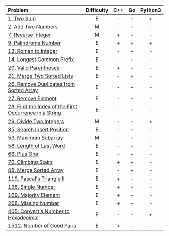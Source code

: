 |Problem|Difficulty|C++|Go|Python3|
|:-|:-:|:-:|:-:|:-:|
|[1. Two Sum](https://github.com/VitJRBOG/leetcode_exercises/tree/master/easy/e1)|E|-|+|+|
|[2. Add Two Numbers](https://github.com/VitJRBOG/leetcode_exercises/tree/master/medium/e2)|M|-|+|-|
|[7. Reverse Integer](https://github.com/VitJRBOG/leetcode_exercises/tree/master/medium/e7)|M|+|+|-|
|[9. Palindrome Number](https://github.com/VitJRBOG/leetcode_exercises/tree/master/easy/e9)|E|+|+|+|
|[13. Roman to Integer](https://github.com/VitJRBOG/leetcode_exercises/tree/master/easy/e13)|E|-|+|-|
|[14. Longest Common Prefix](https://github.com/VitJRBOG/leetcode_exercises/tree/master/easy/e14)|E|-|+|-|
|[20. Valid Parentheses](https://github.com/VitJRBOG/leetcode_exercises/tree/master/easy/e20)|E|+|+|-|
|[21. Merge Two Sorted Lists](https://github.com/VitJRBOG/leetcode_exercises/tree/master/easy/e21)|E|-|+|-|
|[26. Remove Duplicates from Sorted Array](https://github.com/VitJRBOG/leetcode_exercises/tree/master/easy/e26)|E|-|+|-|
|[27. Remove Element](https://github.com/VitJRBOG/leetcode_exercises/tree/master/easy/e27)|E|-|+|-|
|[28. Find the Index of the First Occurrence in a String](https://github.com/VitJRBOG/leetcode_exercises/tree/master/easy/e28)|E|-|+|-|
|[29. Divide Two Integers](https://github.com/VitJRBOG/leetcode_exercises/tree/master/medium/e29)|M|-|-|+|
|[35. Search Insert Position](https://github.com/VitJRBOG/leetcode_exercises/tree/master/easy/e35)|E|-|+|-|
|[53. Maximum Subarray](https://github.com/VitJRBOG/leetcode_exercises/tree/master/medium/e53)|M|-|+|-|
|[58. Length of Last Word](https://github.com/VitJRBOG/leetcode_exercises/tree/master/easy/e58)|E|-|+|-|
|[66. Plus One](https://github.com/VitJRBOG/leetcode_exercises/tree/master/easy/e66)|E|-|+|-|
|[70. Climbing Stairs](https://github.com/VitJRBOG/leetcode_exercises/tree/master/easy/e70)|E|+|+|-|
|[88. Merge Sorted Array](https://github.com/VitJRBOG/leetcode_exercises/tree/master/easy/e88)|E|-|+|-|
|[119. Pascal's Triangle II](https://github.com/VitJRBOG/leetcode_exercises/tree/master/easy/e119)|E|+|-|-|
|[136. Single Number](https://github.com/VitJRBOG/leetcode_exercises/tree/master/easy/e136)|E|+|-|-|
|[169. Majority Element](https://github.com/VitJRBOG/leetcode_exercises/tree/master/easy/e169)|E|+|-|-|
|[268. Missing Number](https://github.com/VitJRBOG/leetcode_exercises/tree/master/easy/e268)|E|+|-|-|
|[405. Convert a Number to Hexadecimal](https://github.com/VitJRBOG/leetcode_exercises/tree/master/easy/e405)|E|-|-|+|
|[1512. Number of Good Pairs](https://github.com/VitJRBOG/leetcode_exercises/tree/master/easy/e1512)|E|+|-|-|
